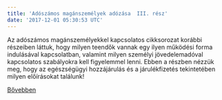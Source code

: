 ```yaml
---
title: 'Adószámos magánszemélyek adózása  III. rész'
date: '2017-12-01 05:30:53 UTC'
---
```


Az adószámos magánszemélyekkel kapcsolatos cikksorozat korábbi részeiben láttuk, hogy milyen teendők vannak egy ilyen működési forma indulásával kapcsolatban, valamint milyen személyi jövedelemadóval kapcsolatos szabályokra kell figyelemmel lenni. Ebben a részben nézzük meg, hogy az egészségügyi hozzájárulás és a járulékfizetés tekintetében milyen előírásokat találunk!


[Bővebben](http://ift.tt/2BAcBSz)
